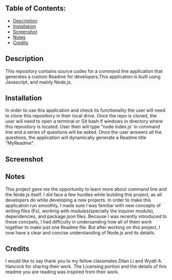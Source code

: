 ## Table of Contents:
- [Description](#description)
- [Installation](#installation)
- [Screenshot](#Screenshot)
- [Notes](#Notes)
- [Credits](#Credits)

 ## Description 
This repository contains source codes for a command line application that generates a custom Readme for developers.This application is built using Javascript, and mainly Node.js.

## Installation
In order to use this application and check its functionality the user will need to clone this repositiory in their local drive. Once the repo is cloned, the user will need to open a terminal or Git bash if windows in directory where this repository is located. User then will type "node index.js' in command line and a series of questions will be asked. Once the user answers all the questions, the application will dynamically generate a Readme title "MyReadme".

## Screenshot

## Notes
This project gave me the opportunity to learn more about command line and the Node.js itself. I did face a few hurdles while building this project, as all developers do while developing a new projects. In order to make this application run smoothly, I made sure I was familiar with new concepts of writing files (Fs), working with modules(specially the inquirer module), dependencies, and package.json files. Because I was recently introduced to these concpets, I had difficulty in undersanding how all of them work together to make just one Readme file. But after working on this project, I now have a clear and concise understanding of Node.js and its details.


## Credits
I would like to say thank you to my fellow classmates Dilan Li and Wyatt A. Hancock for sharing their work. The Licensing portion and the details of this readme you are reading was inspired from their work.

